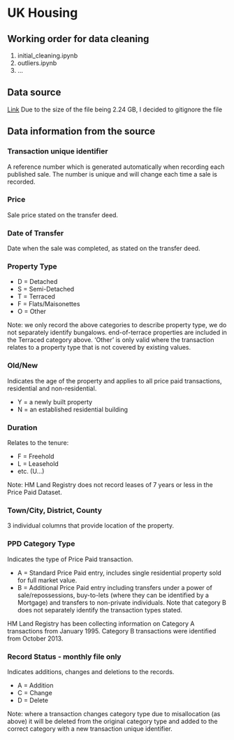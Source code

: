 # UK Housing

## Working order for data cleaning
1) initial_cleaning.ipynb
2) outliers.ipynb
3) ...

## Data source
[Link](https://www.kaggle.com/datasets/hm-land-registry/uk-housing-prices-paid/data)
Due to the size of the file being 2.24 GB, I decided to gitignore the file

## Data information from the source

### Transaction unique identifier
A reference number which is generated automatically when recording each published sale. The number is unique and will change each time a sale is recorded.

### Price
Sale price stated on the transfer deed.

### Date of Transfer
Date when the sale was completed, as stated on the transfer deed.

### Property Type
- D = Detached
- S = Semi-Detached
- T = Terraced
- F = Flats/Maisonettes
- O = Other

Note:
we only record the above categories to describe property type, we do not separately identify bungalows.
end-of-terrace properties are included in the Terraced category above.
‘Other’ is only valid where the transaction relates to a property type that is not covered by existing values.

### Old/New
Indicates the age of the property and applies to all price paid transactions, residential and non-residential.
- Y = a newly built property
- N = an established residential building

### Duration
Relates to the tenure:
- F = Freehold
- L = Leasehold
- etc. (U...)

Note:
HM Land Registry does not record leases of 7 years or less in the Price Paid Dataset.

### Town/City, District, County
3 individual columns that provide location of the property.

### PPD Category Type
Indicates the type of Price Paid transaction.
- A = Standard Price Paid entry, includes single residential property sold for full market value.
- B = Additional Price Paid entry including transfers under a power of sale/repossessions, buy-to-lets (where they can be identified by a Mortgage) and transfers to non-private individuals. Note that category B does not separately identify the transaction types stated.

HM Land Registry has been collecting information on Category A transactions from January 1995. Category B transactions were identified from October 2013.

### Record Status - monthly file only
Indicates additions, changes and deletions to the records.
- A = Addition
- C = Change
- D = Delete

Note:
where a transaction changes category type due to misallocation (as above) it will be deleted from the original category type and added to the correct category with a new transaction unique identifier.
